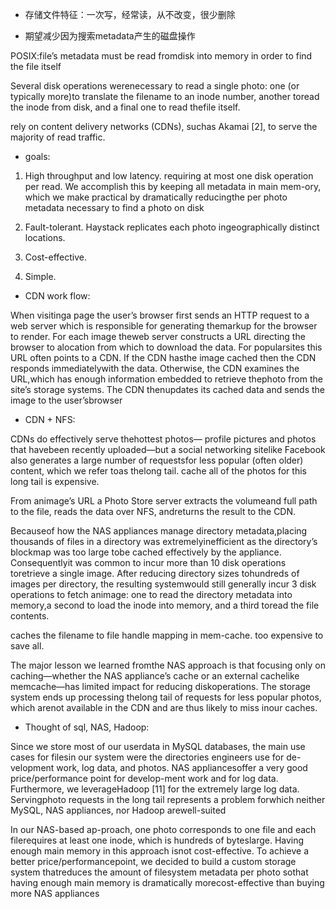 * 存储文件特征：一次写，经常读，从不改变，很少删除

* 期望减少因为搜索metadata产生的磁盘操作

POSIX:file’s metadata must be read fromdisk into memory in order to find the file itself

Several disk operations werenecessary to read a single photo: one (or typically more)to translate the filename to an inode number, another toread  the  inode  from  disk,  and  a  final  one  to  read  thefile itself.  

rely on content delivery networks (CDNs), suchas Akamai [2], to serve the majority of read traffic.

* goals:
1. High throughput and low latency. requiring at most one disk operation per read.  We accomplish this by keeping all metadata in main mem-ory, which we make practical by dramatically reducingthe per photo metadata necessary to find a photo on disk

2. Fault-tolerant. Haystack  replicates  each  photo  ingeographically distinct locations.

3. Cost-effective.

4. Simple.

* CDN work flow:

When visitinga page the user’s browser first sends an HTTP request to a web server which is responsible for generating themarkup for the browser to render.  For each image theweb server constructs a URL directing the browser to alocation from which to download the data.  For popularsites this URL often points to a CDN. If the CDN hasthe image cached then the CDN responds immediatelywith the data.  Otherwise, the CDN examines the URL,which has enough information embedded to retrieve thephoto from the site’s storage systems.  The CDN thenupdates its cached data and sends the image to the user’sbrowser

* CDN + NFS:

CDNs do effectively serve thehottest  photos—  profile  pictures  and  photos  that  havebeen  recently  uploaded—but  a  social  networking  sitelike Facebook also generates a large number of requestsfor less popular (often older) content, which we refer toas thelong tail.
cache all of the photos for this long tail is expensive.

 From animage’s URL a Photo Store server extracts the volumeand full path to the file,  reads the data over NFS, andreturns the result to the CDN.
 
 Becauseof how the NAS appliances manage directory metadata,placing thousands of files in a directory was extremelyinefficient as the directory’s blockmap was too large tobe cached effectively by the  appliance.   Consequentlyit was common to incur more than 10 disk operations toretrieve a single image. After reducing directory sizes tohundreds of images per directory, the resulting systemwould still generally incur 3 disk operations to fetch animage: one to read the directory metadata into memory,a second to load the inode into memory, and a third toread the file contents.
 
 caches  the  filename  to  file  handle  mapping  in  mem-cache. too expensive to save all.
 
 The major lesson we learned fromthe NAS approach is that focusing only on caching—whether the NAS appliance’s cache or an external cachelike  memcache—has  limited  impact  for  reducing  diskoperations.  The storage system ends up processing thelong tail of requests for less popular photos, which arenot available in the CDN and are thus likely to miss inour caches.
 
 * Thought of sql, NAS, Hadoop:
 
 Since we store most of our userdata in MySQL databases, the main use cases for filesin our system were the directories engineers use for de-velopment work, log data, and photos.  NAS appliancesoffer a very good price/performance point for develop-ment work and for log data.  Furthermore, we leverageHadoop [11] for the extremely large log data.  Servingphoto requests in the long tail represents a problem forwhich neither MySQL, NAS appliances, nor Hadoop arewell-suited
 
  In our NAS-based ap-proach, one photo corresponds to one file and each filerequires at least one inode, which is hundreds of byteslarge.  Having enough main memory in this approach isnot cost-effective. To achieve a better price/performancepoint, we decided to build a custom storage system thatreduces the amount of filesystem metadata per photo sothat having enough main memory is dramatically morecost-effective than buying more NAS appliances